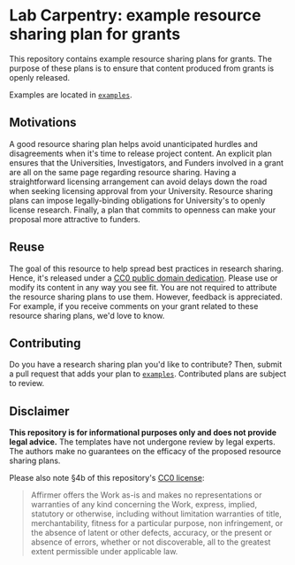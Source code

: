 # Lab Carpentry: example resource sharing plan for grants

This repository contains example resource sharing plans for grants.
The purpose of these plans is to ensure that content produced from grants is openly released.

Examples are located in [`examples`](examples).

## Motivations

A good resource sharing plan helps avoid unanticipated hurdles and disagreements when it's time to release project content.
An explicit plan ensures that the Universities, Investigators, and Funders involved in a grant are all on the same page regarding resource sharing.
Having a straightforward licensing arrangement can avoid delays down the road when seeking licensing approval from your University.
Resource sharing plans can impose legally-binding obligations for University's to openly license research.
Finally, a plan that commits to openness can make your proposal more attractive to funders.

## Reuse

The goal of this resource to help spread best practices in research sharing.
Hence, it's released under a [CC0 public domain dedication](LICENSE.md).
Please use or modify its content in any way you see fit.
You are not required to attribute the resource sharing plans to use them.
However, feedback is appreciated.
For example, if you receive comments on your grant related to these resource sharing plans, we'd love to know.

## Contributing

Do you have a research sharing plan you'd like to contribute?
Then, submit a pull request that adds your plan to [`examples`](examples).
Contributed plans are subject to review.

## Disclaimer

**This repository is for informational purposes only and does not provide legal advice.**
The templates have not undergone review by legal experts.
The authors make no guarantees on the efficacy of the proposed resource sharing plans.

Please also note §4b of this repository's [CC0 license](LICENSE.md):

> Affirmer offers the Work as-is and makes no representations or warranties of any kind concerning the Work, express, implied, statutory or otherwise, including without limitation warranties of title, merchantability, fitness for a particular purpose, non infringement, or the absence of latent or other defects, accuracy, or the present or absence of errors, whether or not discoverable, all to the greatest extent permissible under applicable law.

